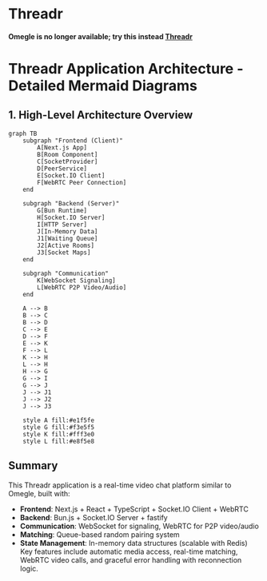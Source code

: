 # Threadr 
#### Omegle is no longer available; try this instead [Threadr](https://threadr.mbxd.xyz)

# Threadr Application Architecture - Detailed Mermaid Diagrams

## 1. High-Level Architecture Overview

```mermaid
graph TB
    subgraph "Frontend (Client)"
        A[Next.js App]
        B[Room Component]
        C[SocketProvider]
        D[PeerService]
        E[Socket.IO Client]
        F[WebRTC Peer Connection]
    end

    subgraph "Backend (Server)"
        G[Bun Runtime]
        H[Socket.IO Server]
        I[HTTP Server]
        J[In-Memory Data]
        J1[Waiting Queue]
        J2[Active Rooms]
        J3[Socket Maps]
    end

    subgraph "Communication"
        K[WebSocket Signaling]
        L[WebRTC P2P Video/Audio]
    end

    A --> B
    B --> C
    B --> D
    C --> E
    D --> F
    E --> K
    F --> L
    K --> H
    L --> H
    H --> G
    G --> I
    G --> J
    J --> J1
    J --> J2
    J --> J3

    style A fill:#e1f5fe
    style G fill:#f3e5f5
    style K fill:#fff3e0
    style L fill:#e8f5e8
```


## Summary

This Threadr application is a real-time video chat platform similar to Omegle, built with:

- **Frontend**: Next.js + React + TypeScript + Socket.IO Client + WebRTC
- **Backend**: Bun.js + Socket.IO Server + fastify
- **Communication**: WebSocket for signaling, WebRTC for P2P video/audio
- **Matching**: Queue-based random pairing system
- **State Management**: In-memory data structures (scalable with Redis)
Key features include automatic media access, real-time matching, WebRTC video calls, and graceful error handling with reconnection logic.
